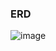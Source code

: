 ### ERD

![image](https://github.com/J-Jaeh/jungleSpring/assets/117059721/98da428f-ea49-4130-8f0c-814f1f908399)
